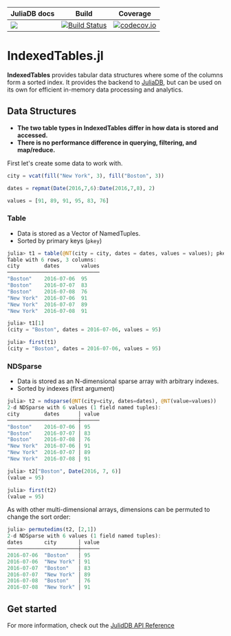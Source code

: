 | JuliaDB docs | Build | Coverage |
|--------------|-------|----------|
| [![](https://img.shields.io/badge/docs-latest-blue.svg)](http://juliadb.org/latest/) | [![Build Status](https://travis-ci.org/JuliaComputing/IndexedTables.jl.svg?branch=master)](https://travis-ci.org/JuliaComputing/IndexedTables.jl)| [![codecov.io](https://codecov.io/github/JuliaComputing/IndexedTables.jl/coverage.svg?branch=master)](http://codecov.io/github/JuliaComputing/IndexedTables.jl?branch=master) |

# IndexedTables.jl

**IndexedTables** provides tabular data structures where some of the columns form a sorted index.
It provides the backend to [JuliaDB](https://github.com/JuliaComputing/JuliaDB.jl), but can
be used on its own for efficient in-memory data processing and analytics.

## Data Structures 

- **The two table types in IndexedTables differ in how data is stored and accessed.**
- **There is no performance difference in querying, filtering, and map/reduce.**

First let's create some data to work with.

```julia
city = vcat(fill("New York", 3), fill("Boston", 3))

dates = repmat(Date(2016,7,6):Date(2016,7,8), 2)

values = [91, 89, 91, 95, 83, 76]
```

### Table

- Data is stored as a Vector of NamedTuples.  
- Sorted by primary keys (`pkey`)

```julia
julia> t1 = table(@NT(city = city, dates = dates, values = values); pkey = [:city, :dates])
Table with 6 rows, 3 columns:
city        dates       values
──────────────────────────────
"Boston"    2016-07-06  95
"Boston"    2016-07-07  83
"Boston"    2016-07-08  76
"New York"  2016-07-06  91
"New York"  2016-07-07  89
"New York"  2016-07-08  91

julia> t1[1]
(city = "Boston", dates = 2016-07-06, values = 95)

julia> first(t1)
(city = "Boston", dates = 2016-07-06, values = 95)
```

### NDSparse

- Data is stored as an N-dimensional sparse array with arbitrary indexes.
- Sorted by indexes (first argument)

```julia
julia> t2 = ndsparse(@NT(city=city, dates=dates), @NT(value=values))
2-d NDSparse with 6 values (1 field named tuples):
city        dates      │ value
───────────────────────┼──────
"Boston"    2016-07-06 │ 95
"Boston"    2016-07-07 │ 83
"Boston"    2016-07-08 │ 76
"New York"  2016-07-06 │ 91
"New York"  2016-07-07 │ 89
"New York"  2016-07-08 │ 91

julia> t2["Boston", Date(2016, 7, 6)]
(value = 95)

julia> first(t2)
(value = 95)
```

As with other multi-dimensional arrays, dimensions can be permuted to change the sort order:

```julia
julia> permutedims(t2, [2,1])
2-d NDSparse with 6 values (1 field named tuples):
dates       city       │ value
───────────────────────┼──────
2016-07-06  "Boston"   │ 95
2016-07-06  "New York" │ 91
2016-07-07  "Boston"   │ 83
2016-07-07  "New York" │ 89
2016-07-08  "Boston"   │ 76
2016-07-08  "New York" │ 91
```

## Get started

For more information, check out the [JulidDB API Reference](http://juliadb.org/latest/api/datastructures.html)